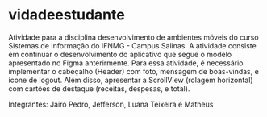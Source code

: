 ﻿# vidadeestudante
Atividade para a disciplina desenvolvimento de ambientes móveis do curso Sistemas de Informação do IFNMG - Campus Salinas. A atividade consiste em continuar o desenvolvimento do aplicativo que segue o modelo apresentado no Figma anterirmente. Para essa atividade, é necessário implementar o cabeçalho (Header) com foto, mensagem de boas-vindas, e ícone de logout. Além disso, apresentar a ScrollView (rolagem horizontal) com cartões de destaque (receitas, despesas, e total).

Integrantes: Jairo Pedro, Jefferson, Luana Teixeira e Matheus
